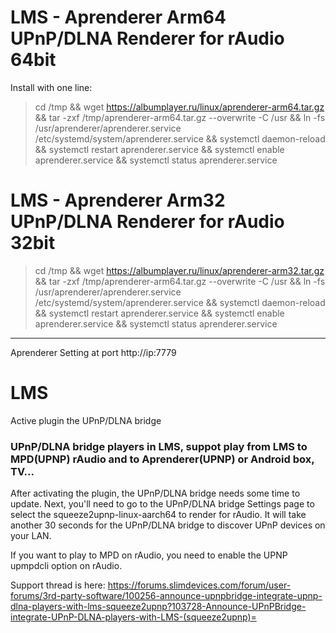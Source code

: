 
# LMS - Aprenderer Arm64 UPnP/DLNA Renderer for rAudio 64bit
Install with one line:
>
> cd /tmp && wget https://albumplayer.ru/linux/aprenderer-arm64.tar.gz && tar -zxf /tmp/aprenderer-arm64.tar.gz --overwrite -C /usr && ln -fs /usr/aprenderer/aprenderer.service /etc/systemd/system/aprenderer.service && systemctl daemon-reload && systemctl restart aprenderer.service && systemctl enable aprenderer.service && systemctl status aprenderer.service
>
# LMS - Aprenderer Arm32 UPnP/DLNA Renderer for rAudio 32bit
>
> cd /tmp && wget https://albumplayer.ru/linux/aprenderer-arm32.tar.gz && tar -zxf /tmp/aprenderer-arm64.tar.gz --overwrite -C /usr && ln -fs /usr/aprenderer/aprenderer.service /etc/systemd/system/aprenderer.service && systemctl daemon-reload && systemctl restart aprenderer.service && systemctl enable aprenderer.service && systemctl status aprenderer.service
>
-----------------
Aprenderer Setting at port http://ip:7779
>
# LMS
Active plugin the UPnP/DLNA bridge
>
### UPnP/DLNA bridge players in LMS, suppot play from LMS to MPD(UPNP) rAudio and to Aprenderer(UPNP) or Android box, TV...
After activating the plugin, the UPnP/DLNA bridge needs some time to update. Next, you'll need to go to the UPnP/DLNA bridge Settings page to select the squeeze2upnp-linux-aarch64 to render for rAudio. It will take another 30 seconds for the UPnP/DLNA bridge to discover UPnP devices on your LAN.
>
If you want to play to MPD on rAudio, you need to enable the UPNP upmpdcli option on rAudio.
>
Support thread is here:
https://forums.slimdevices.com/forum/user-forums/3rd-party-software/100256-announce-upnpbridge-integrate-upnp-dlna-players-with-lms-squeeze2upnp?103728-Announce-UPnPBridge-integrate-UPnP-DLNA-players-with-LMS-(squeeze2upnp)=
